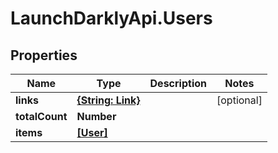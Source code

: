 # LaunchDarklyApi.Users

## Properties

Name | Type | Description | Notes
------------ | ------------- | ------------- | -------------
**links** | [**{String: Link}**](Link.md) |  | [optional] 
**totalCount** | **Number** |  | 
**items** | [**[User]**](User.md) |  | 


